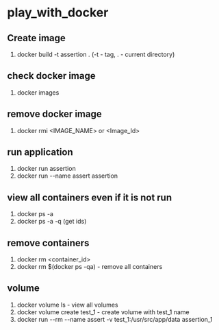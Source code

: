 # play_with_docker

## Create image

1. docker build -t assertion . (-t - tag, . - current directory)

## check docker image

1. docker images

## remove docker image

1. docker rmi <IMAGE_NAME> or <Image_Id>

## run application

1. docker run assertion
2. docker run --name assert assertion

## view all containers even if it is not run

1. docker ps -a
2. docker ps -a -q (get ids)

## remove containers

1. docker rm <container_id>
2. docker rm $(docker ps -qa) - remove all containers

## volume

1. docker volume ls - view all volumes
2. docker volume create test_1 - create volume with test_1 name
3. docker run --rm --name assert -v test_1:/usr/src/app/data assertion_1
